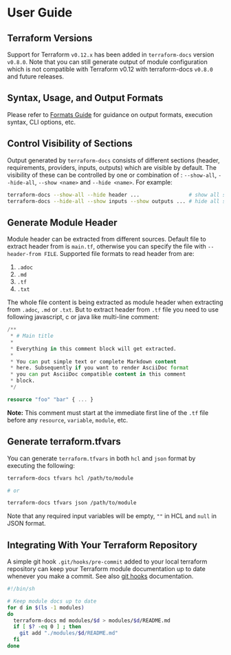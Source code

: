 # User Guide

## Terraform Versions

Support for Terraform `v0.12.x` has been added in `terraform-docs` version `v0.8.0`. Note that you can still generate output of module configuration which is not compatible with Terraform v0.12 with terraform-docs `v0.8.0` and future releases.

## Syntax, Usage, and Output Formats

Please refer to [Formats Guide](/docs/FORMATS_GUIDE.md) for guidance on output formats, execution syntax, CLI options, etc.

## Control Visibility of Sections

Output generated by `terraform-docs` consists of different sections (header, requirements, providers, inputs, outputs) which are visible by default. The visibility of these can be controlled by one or combination of : `--show-all`, `--hide-all`, `--show <name>` and `--hide <name>`. For example:

```bash
terraform-docs --show-all --hide header ...                # show all sections except 'header'
terraform-docs --hide-all --show inputs --show outputs ... # hide all sections except 'inputs' and 'outputs'
```

## Generate Module Header

Module header can be extracted from different sources. Default file to extract header from is `main.tf`, otherwise you can specify the file with `--header-from FILE`. Supported file formats to read header from are:

1. `.adoc`
2. `.md`
3. `.tf`
4. `.txt`

The whole file content is being extracted as module header when extracting from `.adoc`, `.md` or `.txt`. But to extract header from `.tf` file you need to use following javascript, c or java like multi-line comment:

```tf
/**
 * # Main title
 *
 * Everything in this comment block will get extracted.
 *
 * You can put simple text or complete Markdown content
 * here. Subsequently if you want to render AsciiDoc format
 * you can put AsciiDoc compatible content in this comment
 * block.
 */

resource "foo" "bar" { ... }
```

**Note:** This comment must start at the immediate first line of the `.tf` file before any `resource`, `variable`, `module`, etc.

## Generate terraform.tfvars

You can generate `terraform.tfvars` in both `hcl` and `json` format by executing the following:

```bash
terraform-docs tfvars hcl /path/to/module

# or

terraform-docs tfvars json /path/to/module
```

Note that any required input variables will be empty, `""` in HCL and `null` in JSON format.

## Integrating With Your Terraform Repository

A simple git hook `.git/hooks/pre-commit` added to your local terraform repository can keep your Terraform module documentation up to date whenever you make a commit. See also [git hooks](https://git-scm.com/book/en/v2/Customizing-Git-Git-Hooks) documentation.

```sh
#!/bin/sh

# Keep module docs up to date
for d in $(ls -1 modules)
do
  terraform-docs md modules/$d > modules/$d/README.md
  if [ $? -eq 0 ] ; then
    git add "./modules/$d/README.md"
  fi
done
```
